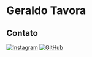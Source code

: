 # Geraldo Tavora

## Contato
[![Instagram](https://img.shields.io/badge/-Instagram-%23E4405F?style=for-the-badge&logo=instagram&logoColor=white)](https://www.instagram.com/geraldotavora/)
[![GitHub](https://img.shields.io/badge/GitHub-100000?style=for-the-badge&logo=github&logoColor=white)](https://github.com/geraldotavora)
